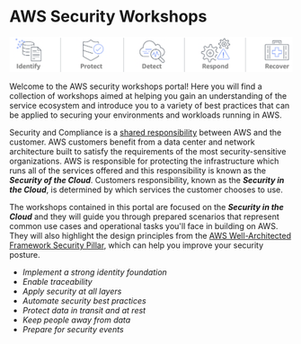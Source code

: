 # AWS Security Workshops

![Components](assets/images/csf-core-functions.png "NIST Cybersecurity Framework Core Functions")

Welcome to the AWS security workshops portal!  Here you will find a collection of workshops aimed at helping you gain an understanding of the service ecosystem and introduce you to a variety of best practices that can be applied to securing your environments and workloads running in AWS.  

Security and Compliance is a <a href="https://aws.amazon.com/compliance/shared-responsibility-model/" target="_blank">shared responsibility</a> between AWS and the customer.  AWS customers benefit from a data center and network architecture built to satisfy the requirements of the most security-sensitive organizations.  AWS is responsible for protecting the infrastructure which runs all of the services offered and this responsibility is known as the ***Security of the Cloud***.  Customers responsibility, known as the ***Security in the Cloud***, is determined by which services the customer chooses to use.  

The workshops contained in this portal are focused on the ***Security in the Cloud*** and they will guide you through prepared scenarios that represent common use cases and operational tasks you'll face in building on AWS.  They will also highlight the design principles from the <a href="https://d1.awsstatic.com/whitepapers/architecture/AWS-Security-Pillar.pdf" target="_blank">AWS Well-Architected Framework Security Pillar</a>, which can help you improve your security posture.

* *Implement a strong identity foundation*
* *Enable traceability*
* *Apply security at all layers*
* *Automate security best practices*
* *Protect data in transit and at rest*
* *Keep people away from data*
* *Prepare for security events*
